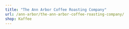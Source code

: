 ```yaml
---
title: "The Ann Arbor Coffee Roasting Company"
url: /ann-arbor/the-ann-arbor-coffee-roasting-company/
shop: Kaffee
---
```


